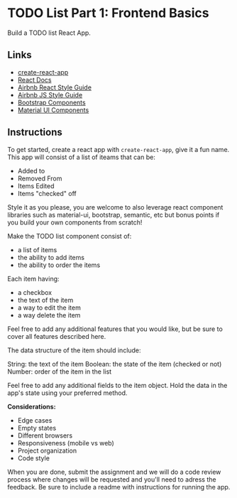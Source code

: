 # TODO List Part 1: Frontend Basics
Build a TODO list React App.

## Links
  
  - [create-react-app](https://create-react-app.dev/)
  - [React Docs](https://reactjs.org/)
  - [Airbnb React Style Guide](https://airbnb.io/javascript/react/)
  - [Airbnb JS Style Guide](https://github.com/airbnb/javascript)
  - [Bootstrap Components](https://react-bootstrap.github.io/)
  - [Material UI Components](https://mui.com/)

## Instructions

To get started, create a react app with `create-react-app`, give it a fun name. This app will consist of a list of iteams that can be:

  - Added to
  - Removed From
  - Items Edited
  - Items "checked" off

Style it as you please, you are welcome to also leverage react component libraries such as material-ui, bootstrap, semantic, etc but bonus points if you build your own components from scratch!

Make the TODO list component consist of:

  - a list of items
  - the ability to add items
  - the ability to order the items
 
 Each item having:

  - a checkbox
  - the text of the item
  - a way to edit the item
  - a way delete the item
 
Feel free to add any additional features that you would like, but be sure to cover all features described here.

The data structure of the item should include:

String: the text of the item
Boolean: the state of the item (checked or not)
Number: order of the item in the list

Feel free to add any additional fields to the item object. Hold the data in the app's state using your preferred method.


**Considerations:**
  - Edge cases
  - Empty states
  - Different browsers
  - Responsiveness (mobile vs web)
  - Project organization
  - Code style


When you are done, submit the assignment and we will do a code review process where changes will be requested and you'll need to adress the feedback. Be sure to include a readme with instructions for running the app.
